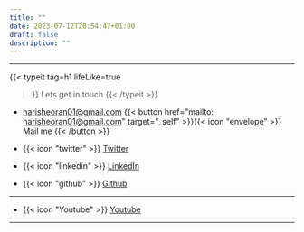 ```yaml
---
title: ""
date: 2023-07-12T20:54:47+01:00
draft: false
description: ""
---
```


---
{{< typeit 
  tag=h1
  lifeLike=true
>}}
Lets get in touch
{{< /typeit >}}

- harisheoran01@gmail.com  {{< button href="mailto: harisheoran01@gmail.com" target="_self" >}}{{< icon "envelope" >}}   Mail me {{< /button >}}

- {{< icon "twitter" >}} [ Twitter](https://twitter.com/harisheoran)

- {{< icon "linkedin" >}} [ LinkedIn](https://www.linkedin.com/in/harishsheoran01/)

- {{< icon "github" >}} [ Github](https://github.com/harisheoran)

---

- {{< icon "Youtube" >}} [ Youtube](https://www.youtube.com/channel/UCkL3XhMfEA46NH57gVSb_Fw)

---
